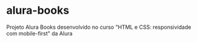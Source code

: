 # alura-books
Projeto Alura Books desenvolvido no curso "HTML e CSS: responsividade com mobile-first" da Alura
